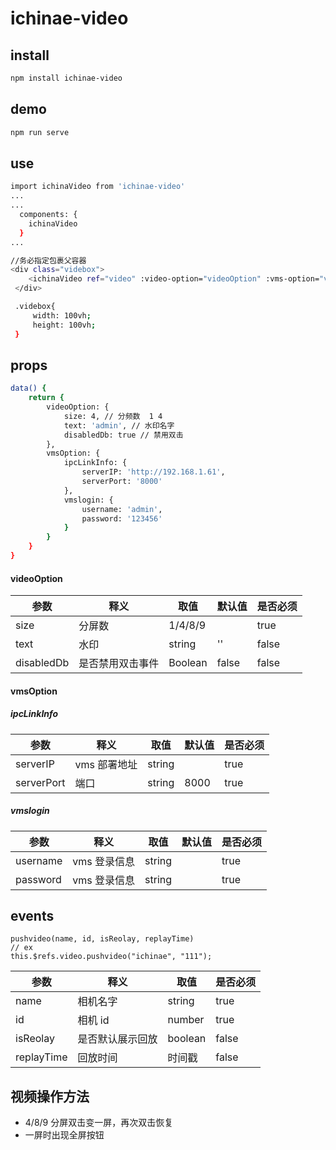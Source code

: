 <!--
 * @Author: wangzhichiao<https://github.com/wzc570738205>
 * @Date: 2020-08-13 14:14:31
 * @LastEditors: wangzhichiao<https://github.com/wzc570738205>
 * @LastEditTime: 2020-08-13 15:08:04
-->

# ichinae-video

## install

```bash
npm install ichinae-video
```

## demo

```bash
npm run serve
```

## use

```bash
import ichinaVideo from 'ichinae-video'
...
...
  components: {
    ichinaVideo
  }
...

//务必指定包裹父容器
<div class="videbox">
    <ichinaVideo ref="video" :video-option="videoOption" :vms-option="vmsOption" />
 </div>

 .videbox{
     width: 100vh;
     height: 100vh;
 }
```

## props

```bash
data() {
    return {
        videoOption: {
            size: 4, // 分频数  1 4
            text: 'admin', // 水印名字
            disabledDb: true // 禁用双击
        },
        vmsOption: {
            ipcLinkInfo: {
                serverIP: 'http://192.168.1.61',
                serverPort: '8000'
            },
            vmslogin: {
                username: 'admin',
                password: '123456'
            }
        }
    }
}
```

#### videoOption

| 参数       | 释义             | 取值    | 默认值 | 是否必须 |
| ---------- | ---------------- | ------- | ------ | -------- |
| size       | 分屏数           | 1/4/8/9    |       | true    |
| text       | 水印             | string  | ''     | false    |
| disabledDb | 是否禁用双击事件 | Boolean | false  | false    |

#### vmsOption

##### ipcLinkInfo

| 参数       | 释义         | 取值   | 默认值 | 是否必须 |
| ---------- | ------------ | ------ | ------ | -------- |
| serverIP   | vms 部署地址 | string |        | true     |
| serverPort | 端口         | string | 8000   | true     |

##### vmslogin

| 参数     | 释义         | 取值   | 默认值 |是否必须 |
| -------- | ------------ | ------ | ------ |------ |
| username | vms 登录信息 | string |        | true |true     |
| password | vms 登录信息 | string |        | true |true     |

## events

```
pushvideo(name, id, isReolay, replayTime)
// ex
this.$refs.video.pushvideo("ichinae", "111");
```

| 参数       | 释义             | 取值    | 是否必须 |
| ---------- | ---------------- | ------- | -------- |
| name       | 相机名字         | string  | true     |
| id         | 相机 id          | number  | true     |
| isReolay   | 是否默认展示回放 | boolean | false    |
| replayTime | 回放时间         | 时间戳  | false    |

## 视频操作方法
- 4/8/9 分屏双击变一屏，再次双击恢复
- 一屏时出现全屏按钮